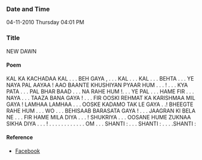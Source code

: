 ### Date and Time

04-11-2010 Thursday 04:01 PM

### Title

NEW DAWN

#### Poem

 KAL KA KACHADAA KAL . . . BEH GAYA , . . . KAL . . . KAL . . . BEHTA . . . YE NAYA PAL AAYAA ! AAO BAANTE KHUSHIYAN PYAAR HUM . . . ! . . . KYA PATA . . . PAL BHAR BAAD . . . NA RAHE HUM !. . . YE PAL . . . HAME FIR . . . NAYA . . . TAAZA BANA GAYA ! . . . FIR OOSKI REHMAT KA KARISHMAA MIL GAYA ! LAMHAA LAMHAA . . . OOSKE KADAMO TAK LE GAYA . .! BHEEGTE RAHE HUM . . . WO . . . BEHISAAB BARASATA GAYA ! . . . JAAGRAN KI BELA NE . . . FIR HAME MILA DIYA . . . ! SHUKRIYA . . . OOSANE HUME ZUKNAA SIKHA DIYA . . . ! . . . . . . . . . . . . OM . . . SHANTI : . . . SHANTI : . . . .SHANTI :  

#### Reference

* [Facebook](https://www.facebook.com/share/zWBauybJkxgUwYjZ/)
